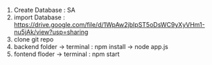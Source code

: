 1. Create Database : SA
2. import Database : https://drive.google.com/file/d/1WpAw2jbIpST5oDsWC9yXyVHm1-nu5jAk/view?usp=sharing
3. clone git repo
4. backend folder -> terminal : npm install -> node app.js
5. fontend floder -> terminal : npm start
